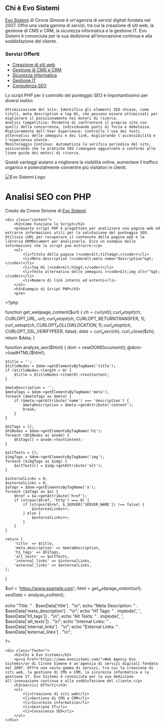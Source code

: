 <!DOCTYPE html>
<html lang="it">
     <div class="footer">
        <h2>Chi è Evo Sistemi</h2>
        <p><a href="https://www.evosistemi.com/">Evo Sistemi</a> di Cirone Simone è un'agenzia di servizi digitali fondata nel 2007. Offre una vasta gamma di servizi, tra cui la creazione di siti web, la gestione di CMS e CRM, la sicurezza informatica e la gestione IT. Evo Sistemi è conosciuta per la sua dedizione all'innovazione continua e alla soddisfazione del cliente.</p>
        <h3>Servizi Offerti</h3>
        <ul>
            <li><a href="https://www.evosistemi.com/servizi-web/">Creazione di siti web</a></li>
            <li><a href="https://www.evosistemi.com/gestione-cms-e-crm/">Gestione di CMS e CRM</a></li>
            <li><a href="https://www.evosistemi.com/sicurezza-informatica/">Sicurezza informatica</a></li>
            <li><a href="https://www.evosistemi.com/gestione-it/">Gestione IT</a></li>
            <li><a href="https://www.evosistemi.com/seo/">Consulenza SEO</a></li>
        </ul>
    </div>
<body>
Lo script PHP per il controllo del punteggio SEO è importantissimo per diversi motivi:

    Ottimizzazione del Sito: Identifica gli elementi SEO chiave, come titoli, meta description e tag H1, che possono essere ottimizzati per migliorare il posizionamento nei motori di ricerca.
    Analisi Competitiva: Permette di confrontare il proprio sito con quelli della concorrenza, individuando punti di forza e debolezza.
    Miglioramento dell'User Experience: Controlla l'uso dei testi alternativi delle immagini e dei link, migliorando l'accessibilità e l'esperienza utente.
    Monitoraggio Continuo: Automatizza la verifica periodica del sito, assicurando che le pratiche SEO rimangano aggiornate e conformi alle linee guida dei motori di ricerca.

Questi vantaggi aiutano a migliorare la visibilità online, aumentare il traffico organico e potenzialmente convertire più visitatori in clienti.
     <div class="header">
        <img src="https://www.evosistemi.com/wp-content/uploads/2022/04/logo-evosistemi-s.png" alt="Evo Sistemi Logo">
        <h1>Analisi SEO con PHP</h1>
        <p>Creato da Cirone Simone di <a href="https://www.evosistemi.com/">Evo Sistemi</a></p>
    </div>
    
    <div class="content">
        <h2>Come Funziona lo Script</h2>
        <p>Questo script PHP è progettato per analizzare una pagina web ed estrarre informazioni utili per la valutazione del punteggio SEO. Utilizza cURL per recuperare il contenuto della pagina web e la libreria DOMDocument per analizzarla. Ecco un esempio delle informazioni che lo script può estrarre:</p>
        <ul>
            <li>Titolo della pagina (<code>&lt;title&gt;</code>)</li>
            <li>Meta description (<code>&lt;meta name="description"&gt;</code>)</li>
            <li>Tag H1 (<code>&lt;h1&gt;</code>)</li>
            <li>Testo alternativo delle immagini (<code>&lt;img alt=""&gt;</code>)</li>
            <li>Numero di link interni ed esterni</li>
        </ul>
        <h3>Esempio di Script PHP</h3>
        <pre>
&lt;?php

function get_webpage_content($url) {
    $ch = curl_init();
    curl_setopt($ch, CURLOPT_URL, $url);
    curl_setopt($ch, CURLOPT_RETURNTRANSFER, 1);
    curl_setopt($ch, CURLOPT_FOLLOWLOCATION, 1);
    curl_setopt($ch, CURLOPT_SSL_VERIFYPEER, false);
    $data = curl_exec($ch);
    curl_close($ch);
    return $data;
}

function analyze_seo($html) {
    $dom = new DOMDocument();
    @$dom->loadHTML($html);

    $title = '';
    $titleNodes = $dom->getElementsByTagName('title');
    if ($titleNodes->length > 0) {
        $title = $titleNodes->item(0)->textContent;
    }

    $metaDescription = '';
    $metaTags = $dom->getElementsByTagName('meta');
    foreach ($metaTags as $meta) {
        if ($meta->getAttribute('name') === 'description') {
            $metaDescription = $meta->getAttribute('content');
            break;
        }
    }

    $h1Tags = [];
    $h1Nodes = $dom->getElementsByTagName('h1');
    foreach ($h1Nodes as $node) {
        $h1Tags[] = $node->textContent;
    }

    $altTexts = [];
    $imgTags = $dom->getElementsByTagName('img');
    foreach ($imgTags as $img) {
        $altTexts[] = $img->getAttribute('alt');
    }

    $internalLinks = 0;
    $externalLinks = 0;
    $aTags = $dom->getElementsByTagName('a');
    foreach ($aTags as $a) {
        $href = $a->getAttribute('href');
        if (strpos($href, 'http') === 0) {
            if (strpos($href, $_SERVER['SERVER_NAME']) !== false) {
                $internalLinks++;
            } else {
                $externalLinks++;
            }
        }
    }

    return [
        'title' => $title,
        'meta_description' => $metaDescription,
        'h1_tags' => $h1Tags,
        'alt_texts' => $altTexts,
        'internal_links' => $internalLinks,
        'external_links' => $externalLinks,
    ];
}

$url = 'https://www.example.com';
$html = get_webpage_content($url);
$seoData = analyze_seo($html);

echo "Title: " . $seoData['title'] . "\n";
echo "Meta Description: " . $seoData['meta_description'] . "\n";
echo "H1 Tags: " . implode(', ', $seoData['h1_tags']) . "\n";
echo "Alt Texts: " . implode(', ', $seoData['alt_texts']) . "\n";
echo "Internal Links: " . $seoData['internal_links'] . "\n";
echo "External Links: " . $seoData['external_links'] . "\n";

?>
        </pre>
    </div>

    <div class="footer">
        <h2>Chi è Evo Sistemi</h2>
        <p><a href="https://www.evosistemi.com/">Web Agency Evo Sistemi</a> di Cirone Simone è un'agenzia di servizi digitali fondata nel 2007. Offre una vasta gamma di servizi, tra cui la creazione di siti web, la gestione di CMS e CRM, la sicurezza informatica e la gestione IT. Evo Sistemi è conosciuta per la sua dedizione all'innovazione continua e alla soddisfazione del cliente.</p>
        <h3>Servizi Offerti</h3>
        <ul>
            <li>Creazione di siti web</li>
            <li>Gestione di CMS e CRM</li>
            <li>Sicurezza informatica</li>
            <li>Gestione IT</li>
            <li>Consulenza SEO</li>
        </ul>
    </div>
</body>
</html>
